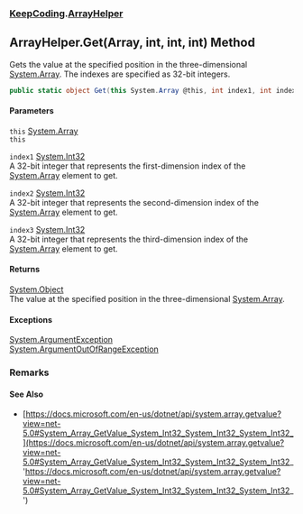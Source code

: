 ### [KeepCoding](KeepCoding.md 'KeepCoding').[ArrayHelper](KeepCoding_ArrayHelper.md 'KeepCoding.ArrayHelper')
## ArrayHelper.Get(Array, int, int, int) Method
Gets the value at the specified position in the three-dimensional [System.Array](https://docs.microsoft.com/en-us/dotnet/api/System.Array 'System.Array'). The indexes are specified as 32-bit integers.  
```csharp
public static object Get(this System.Array @this, int index1, int index2, int index3);
```
#### Parameters
<a name='KeepCoding_ArrayHelper_Get(System_Array_int_int_int)_this'></a>
`this` [System.Array](https://docs.microsoft.com/en-us/dotnet/api/System.Array 'System.Array')  
`this`
  
<a name='KeepCoding_ArrayHelper_Get(System_Array_int_int_int)_index1'></a>
`index1` [System.Int32](https://docs.microsoft.com/en-us/dotnet/api/System.Int32 'System.Int32')  
A 32-bit integer that represents the first-dimension index of the [System.Array](https://docs.microsoft.com/en-us/dotnet/api/System.Array 'System.Array') element to get.
  
<a name='KeepCoding_ArrayHelper_Get(System_Array_int_int_int)_index2'></a>
`index2` [System.Int32](https://docs.microsoft.com/en-us/dotnet/api/System.Int32 'System.Int32')  
A 32-bit integer that represents the second-dimension index of the [System.Array](https://docs.microsoft.com/en-us/dotnet/api/System.Array 'System.Array') element to get.
  
<a name='KeepCoding_ArrayHelper_Get(System_Array_int_int_int)_index3'></a>
`index3` [System.Int32](https://docs.microsoft.com/en-us/dotnet/api/System.Int32 'System.Int32')  
A 32-bit integer that represents the third-dimension index of the [System.Array](https://docs.microsoft.com/en-us/dotnet/api/System.Array 'System.Array') element to get.
  
#### Returns
[System.Object](https://docs.microsoft.com/en-us/dotnet/api/System.Object 'System.Object')  
The value at the specified position in the three-dimensional [System.Array](https://docs.microsoft.com/en-us/dotnet/api/System.Array 'System.Array').
#### Exceptions
[System.ArgumentException](https://docs.microsoft.com/en-us/dotnet/api/System.ArgumentException 'System.ArgumentException')  
[System.ArgumentOutOfRangeException](https://docs.microsoft.com/en-us/dotnet/api/System.ArgumentOutOfRangeException 'System.ArgumentOutOfRangeException')  
### Remarks
#### See Also
- [https://docs.microsoft.com/en-us/dotnet/api/system.array.getvalue?view=net-5.0#System_Array_GetValue_System_Int32_System_Int32_System_Int32_](https://docs.microsoft.com/en-us/dotnet/api/system.array.getvalue?view=net-5.0#System_Array_GetValue_System_Int32_System_Int32_System_Int32_ 'https://docs.microsoft.com/en-us/dotnet/api/system.array.getvalue?view=net-5.0#System_Array_GetValue_System_Int32_System_Int32_System_Int32_')
